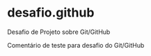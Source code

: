# desafio.github
Desafio de Projeto sobre Git/GitHub

Comentário de teste para desafio do Git/GitHub
